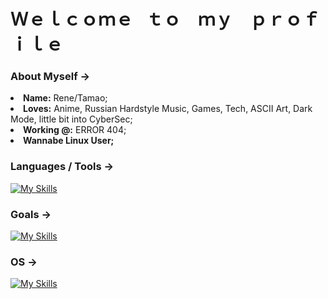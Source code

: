 # Ｗｅｌｃｏｍｅ⠀ｔｏ ⠀ｍｙ ⠀ｐｒｏｆｉｌｅ

### About Myself -> 
<li>
   <b>Name:</b> Rene/Tamao;
</li>
<li>
   <b>Loves:</b> Anime, Russian Hardstyle Music, Games, Tech, ASCII Art, Dark Mode, little bit into CyberSec;
</li>
<li>
   <b>Working @:</b> ERROR 404; 
</li>
<li>
   <b>Wannabe Linux User;</b>
</li>

### Languages / Tools ->
[![My Skills](https://skillicons.dev/icons?i=c,html,css,py,mysql,php,git,github,vscode,vim&perline=5)](https://skillicons.dev)

### Goals ->
[![My Skills](https://skillicons.dev/icons?i=java,ts,cpp,bash&perline=5)](https://skillicons.dev)

### OS ->

[![My Skills](https://skillicons.dev/icons?i=windows,mint&perline=4)](https://skillicons.dev)
